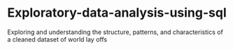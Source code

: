 # Exploratory-data-analysis-using-sql
Exploring and understanding the structure, patterns, and characteristics of a cleaned dataset of world lay offs
